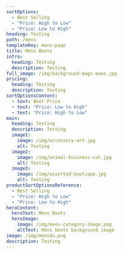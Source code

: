```yaml
---
sortOptions:
  - Best Selling
  - "Price: High to Low"
  - "Price: Low to High"
heading: Testing
path: /mens
templateKey: mens-page
title: Mens Boots
intro:
  heading: Testing
  description: Testing
full_image: /img/background-bags-bows.jpg
pricing:
  heading: Testing
  description: Testing
sortOptionsContent:
  - text: Best Price
  - text: "Price: Low to High"
  - text: "Price: High to Low"
main:
  heading: Testing
  description: Testing
  image1:
    image: /img/accessory-art.jpg
    alt: Testing
  image2:
    image: /img/animal-business-cat.jpg
    alt: Testing
  image3:
    image: /img/assorted-boutique.jpg
    alt: Testing
productSortOptionsReference:
  - Best Selling
  - "Price: High to Low"
  - "Price: Low to High"
heroContent:
  heroText: Mens Boots
  heroImage:
    image: /img/mens-category-image.png
    altText: Mens boots background image
image: /img/mens4x.png
description: Testing
---
```


